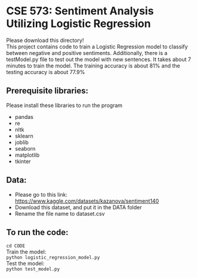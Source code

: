 # CSE 573: Sentiment Analysis Utilizing Logistic Regression

Please download this directory! <br>
This project contains code to train a Logistic Regression model to classify between negative and positive sentiments. Additionally, there is a testModel.py file to test out the model with new sentences. It takes about 7 minutes to train the model. The training accuracy is about 81% and the testing accuracy is about 77.9%

## Prerequisite libraries:
Please install these libraries to run the program
- pandas
- re
- nltk
- sklearn
- joblib
- seaborn
- matplotlib
- tkinter

## Data:
- Please go to this link:
https://www.kaggle.com/datasets/kazanova/sentiment140 <br>
- Download this dataset, and put it in the DATA folder
- Rename the file name to dataset.csv

## To run the code:
```cd CODE``` <br>
Train the model: <br>
```python logistic_regression_model.py``` <br>
Test the model: <br>
```python test_model.py``` <br>
